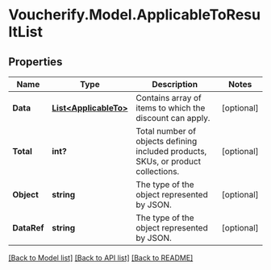 # Voucherify.Model.ApplicableToResultList

## Properties

Name | Type | Description | Notes
------------ | ------------- | ------------- | -------------
**Data** | [**List&lt;ApplicableTo&gt;**](ApplicableTo.md) | Contains array of items to which the discount can apply. | [optional] 
**Total** | **int?** | Total number of objects defining included products, SKUs, or product collections. | [optional] 
**Object** | **string** | The type of the object represented by JSON. | [optional] 
**DataRef** | **string** | The type of the object represented by JSON. | [optional] 

[[Back to Model list]](../README.md#documentation-for-models) [[Back to API list]](../README.md#documentation-for-api-endpoints) [[Back to README]](../README.md)

